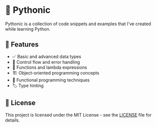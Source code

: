 # 🐍 Pythonic

 Pythonic is a collection of code snippets and examples that I've created while learning Python.

## 🌟 Features

- ✅ Basic and advanced data types
- 🔀 Control flow and error handling
- 🧮 Functions and lambda expressions
- 🏗️ Object-oriented programming concepts
- 🧩 Functional programming techniques
- 🏷️ Type hinting

## 📜 License

This project is licensed under the MIT License - see the [LICENSE](LICENSE) file for details.